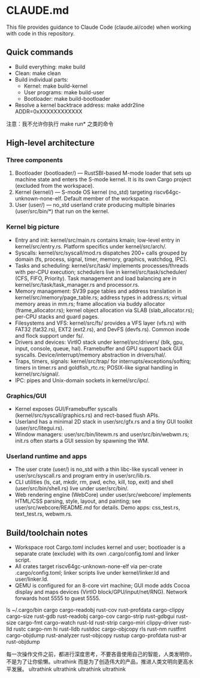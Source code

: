 # CLAUDE.md

This file provides guidance to Claude Code (claude.ai/code) when working with code in this repository.

## Quick commands

- Build everything: make build
- Clean: make clean
- Build individual parts:
  - Kernel: make build-kernel
  - User programs: make build-user
  - Bootloader: make build-bootloader
- Resolve a kernel backtrace address: make addr2line ADDR=0xXXXXXXXXXXXX

注意：我不允许你执行 make run* 之类的命令

## High-level architecture

### Three components

1) Bootloader (bootloader/) — RustSBI-based M-mode loader that sets up machine state and enters the S-mode kernel. It is its own Cargo project (excluded from the workspace).
2) Kernel (kernel/) — S-mode OS kernel (no_std) targeting riscv64gc-unknown-none-elf. Default member of the workspace.
3) User (user/) — no_std userland crate producing multiple binaries (user/src/bin/*) that run on the kernel.

### Kernel big picture

- Entry and init: kernel/src/main.rs contains kmain; low-level entry in kernel/src/entry.rs. Platform specifics under kernel/src/arch/.
- Syscalls: kernel/src/syscall/mod.rs dispatches 200+ calls grouped by domain (fs, process, signal, timer, memory, graphics, watchdog, IPC).
- Tasks and scheduling: kernel/src/task/ implements processes/threads with per-CPU execution; schedulers live in kernel/src/task/scheduler/ (CFS, FIFO, Priority). Task management and load balancing are in kernel/src/task/task_manager.rs and processor.rs.
- Memory management: SV39 page tables and address translation in kernel/src/memory/page_table.rs; address types in address.rs; virtual memory areas in mm.rs; frame allocation via buddy allocator (frame_allocator.rs); kernel object allocation via SLAB (slab_allocator.rs); per-CPU stacks and guard pages.
- Filesystems and VFS: kernel/src/fs/ provides a VFS layer (vfs.rs) with FAT32 (fat32.rs), EXT2 (ext2.rs), and DevFS (devfs.rs). Common inode and flock support under fs/.
- Drivers and devices: VirtIO stack under kernel/src/drivers/ (blk, gpu, input, console, queue, hal). Framebuffer and GPU support back GUI syscalls. Device/interrupt/memory abstraction in drivers/hal/.
- Traps, timers, signals: kernel/src/trap/ for interrupts/exceptions/softirq; timers in timer.rs and goldfish_rtc.rs; POSIX-like signal handling in kernel/src/signal/.
- IPC: pipes and Unix-domain sockets in kernel/src/ipc/.

### Graphics/GUI

- Kernel exposes GUI/Framebuffer syscalls (kernel/src/syscall/graphics.rs) and rect-based flush APIs.
- Userland has a minimal 2D stack in user/src/gfx.rs and a tiny GUI toolkit (user/src/litegui.rs).
- Window managers: user/src/bin/litewm.rs and user/src/bin/webwm.rs; init.rs often starts a GUI session by spawning the WM.

### Userland runtime and apps

- The user crate (user/) is no_std with a thin libc-like syscall veneer in user/src/syscall.rs and program entry in user/src/lib.rs.
- CLI utilities (ls, cat, mkdir, rm, pwd, echo, kill, top, exit) and shell (user/src/bin/shell.rs) live under user/src/bin/.
- Web rendering engine (WebCore) under user/src/webcore/ implements HTML/CSS parsing, style, layout, and painting; see user/src/webcore/README.md for details. Demo apps: css_test.rs, text_test.rs, webwm.rs.

## Build/toolchain notes

- Workspace root Cargo.toml includes kernel and user; bootloader is a separate crate (exclude) with its own .cargo/config.toml and linker script.
- All crates target riscv64gc-unknown-none-elf via per-crate .cargo/config.toml; linker scripts live under kernel/linker.ld and user/linker.ld.
- QEMU is configured for an 8-core virt machine; GUI mode adds Cocoa display and maps devices (VirtIO block/GPU/input/net/RNG). Network forwards host 5555 to guest 5555.

 ls ~/.cargo/bin
cargo          cargo-readobj  rust-cov       rust-profdata
cargo-clippy   cargo-size     rust-gdb       rust-readobj
cargo-cov      cargo-strip    rust-gdbgui    rust-size
cargo-fmt      cargo-watch    rust-ld        rust-strip
cargo-miri     clippy-driver  rust-lld       rustc
cargo-nm       hi             rust-lldb      rustdoc
cargo-objcopy  rls            rust-nm        rustfmt
cargo-objdump  rust-analyzer  rust-objcopy   rustup
cargo-profdata rust-ar        rust-objdump

每一次操作文件之前，都进行深度思考，不要吝啬使用自己的智能，人类发明你，不是为了让你偷懒。ultrathink 而是为了创造伟大的产品，推进人类文明向更高水平发展。 ultrathink ultrathink ultrathink ultrathink
